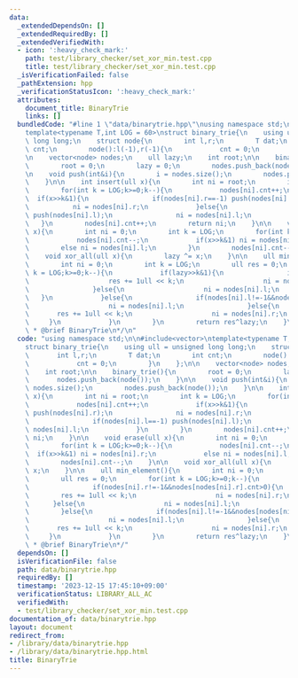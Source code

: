 ```yaml
---
data:
  _extendedDependsOn: []
  _extendedRequiredBy: []
  _extendedVerifiedWith:
  - icon: ':heavy_check_mark:'
    path: test/library_checker/set_xor_min.test.cpp
    title: test/library_checker/set_xor_min.test.cpp
  _isVerificationFailed: false
  _pathExtension: hpp
  _verificationStatusIcon: ':heavy_check_mark:'
  attributes:
    document_title: BinaryTrie
    links: []
  bundledCode: "#line 1 \"data/binarytrie.hpp\"\nusing namespace std;\n\n#include<vector>\n\
    template<typename T,int LOG = 60>\nstruct binary_trie{\n    using ull = unsigned\
    \ long long;\n    struct node{\n        int l,r;\n        T dat;\n        int\
    \ cnt;\n        node():l(-1),r(-1){\n            cnt = 0;\n        }\n    };\n\
    \n    vector<node> nodes;\n    ull lazy;\n    int root;\n\n    binary_trie(){\n\
    \        root = 0;\n        lazy = 0;\n        nodes.push_back(node());\n    }\n\
    \n    void push(int&i){\n        i = nodes.size();\n        nodes.push_back(node());\n\
    \    }\n\n    int insert(ull x){\n        int ni = root;\n        int k = LOG;\n\
    \        for(int k = LOG;k>=0;k--){\n            nodes[ni].cnt++;\n          \
    \  if(x>>k&1){\n                if(nodes[ni].r==-1) push(nodes[ni].r);\n     \
    \           ni = nodes[ni].r;\n            }else{\n                if(nodes[ni].l==-1)\
    \ push(nodes[ni].l);\n                ni = nodes[ni].l;\n            }\n     \
    \   }\n        nodes[ni].cnt++;\n        return ni;\n    }\n\n    void erase(ull\
    \ x){\n        int ni = 0;\n        int k = LOG;\n        for(int k = LOG;k>=0;k--){\n\
    \            nodes[ni].cnt--;\n            if(x>>k&1) ni = nodes[ni].r;\n    \
    \        else ni = nodes[ni].l;\n        }\n        nodes[ni].cnt--;\n    }\n\n\
    \    void xor_all(ull x){\n        lazy ^= x;\n    }\n\n    ull min_element(){\n\
    \        int ni = 0;\n        int k = LOG;\n        ull res = 0;\n        for(int\
    \ k = LOG;k>=0;k--){\n            if(lazy>>k&1){\n                if(nodes[ni].r!=-1&&nodes[nodes[ni].r].cnt>0){\n\
    \                    res += 1ull << k;\n                    ni = nodes[ni].r;\n\
    \                }else{\n                    ni = nodes[ni].l;\n             \
    \   }\n            }else{\n                if(nodes[ni].l!=-1&&nodes[nodes[ni].l].cnt>0){\n\
    \                    ni = nodes[ni].l;\n                }else{\n             \
    \       res += 1ull << k;\n                    ni = nodes[ni].r;\n           \
    \     }\n            }\n        }\n        return res^lazy;\n    }\n};\n/**\n\
    \ * @brief BinaryTrie\n*/\n"
  code: "using namespace std;\n\n#include<vector>\ntemplate<typename T,int LOG = 60>\n\
    struct binary_trie{\n    using ull = unsigned long long;\n    struct node{\n \
    \       int l,r;\n        T dat;\n        int cnt;\n        node():l(-1),r(-1){\n\
    \            cnt = 0;\n        }\n    };\n\n    vector<node> nodes;\n    ull lazy;\n\
    \    int root;\n\n    binary_trie(){\n        root = 0;\n        lazy = 0;\n \
    \       nodes.push_back(node());\n    }\n\n    void push(int&i){\n        i =\
    \ nodes.size();\n        nodes.push_back(node());\n    }\n\n    int insert(ull\
    \ x){\n        int ni = root;\n        int k = LOG;\n        for(int k = LOG;k>=0;k--){\n\
    \            nodes[ni].cnt++;\n            if(x>>k&1){\n                if(nodes[ni].r==-1)\
    \ push(nodes[ni].r);\n                ni = nodes[ni].r;\n            }else{\n\
    \                if(nodes[ni].l==-1) push(nodes[ni].l);\n                ni =\
    \ nodes[ni].l;\n            }\n        }\n        nodes[ni].cnt++;\n        return\
    \ ni;\n    }\n\n    void erase(ull x){\n        int ni = 0;\n        int k = LOG;\n\
    \        for(int k = LOG;k>=0;k--){\n            nodes[ni].cnt--;\n          \
    \  if(x>>k&1) ni = nodes[ni].r;\n            else ni = nodes[ni].l;\n        }\n\
    \        nodes[ni].cnt--;\n    }\n\n    void xor_all(ull x){\n        lazy ^=\
    \ x;\n    }\n\n    ull min_element(){\n        int ni = 0;\n        int k = LOG;\n\
    \        ull res = 0;\n        for(int k = LOG;k>=0;k--){\n            if(lazy>>k&1){\n\
    \                if(nodes[ni].r!=-1&&nodes[nodes[ni].r].cnt>0){\n            \
    \        res += 1ull << k;\n                    ni = nodes[ni].r;\n          \
    \      }else{\n                    ni = nodes[ni].l;\n                }\n    \
    \        }else{\n                if(nodes[ni].l!=-1&&nodes[nodes[ni].l].cnt>0){\n\
    \                    ni = nodes[ni].l;\n                }else{\n             \
    \       res += 1ull << k;\n                    ni = nodes[ni].r;\n           \
    \     }\n            }\n        }\n        return res^lazy;\n    }\n};\n/**\n\
    \ * @brief BinaryTrie\n*/"
  dependsOn: []
  isVerificationFile: false
  path: data/binarytrie.hpp
  requiredBy: []
  timestamp: '2023-12-15 17:45:10+09:00'
  verificationStatus: LIBRARY_ALL_AC
  verifiedWith:
  - test/library_checker/set_xor_min.test.cpp
documentation_of: data/binarytrie.hpp
layout: document
redirect_from:
- /library/data/binarytrie.hpp
- /library/data/binarytrie.hpp.html
title: BinaryTrie
---
```

